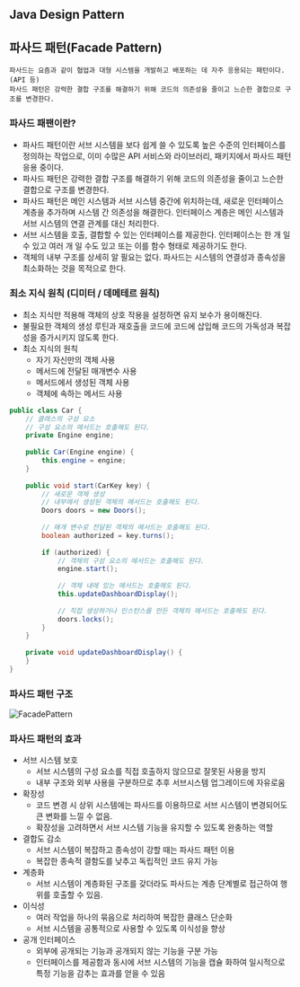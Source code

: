 ## Java Design Pattern

## 파사드 패턴(Facade Pattern)

```
파사드는 요즘과 같이 협업과 대형 시스템을 개발하고 배포하는 데 자주 응용되는 패턴이다. (API 등)
파사드 패턴은 강력한 결합 구조를 해결하기 위해 코드의 의존성을 줄이고 느슨한 결합으로 구조를 변경한다.  
```

### 파사드 패팬이란?
* 파사드 패턴이란 서브 시스템을 보다 쉽게 쓸 수 있도록 높은 수준의 인터페이스를 정의하는 작업으로, 이미 수많은 API 서비스와 라이브러리, 패키지에서 파사드 패턴 응용 중이다.
* 파사드 패턴은 강력한 결합 구조를 해결하기 위해 코드의 의존성을 줄이고 느슨한 결합으로 구조를 변경한다.
* 파사드 패턴은 메인 시스템과 서브 시스템 중간에 위치하는데, 새로운 인터페이스 계층을 추가하며 시스템 간 의존성을 해결한다. 인터페이스 계층은 메인 시스템과 서브 시스템의 연결 관계를 대신 처리한다.
* 서브 시스템을 호출, 결합할 수 있는 인터페이스를 제공한다. 인터페이스는 한 개 일 수 있고 여러 개 일 수도 있고 또는 이를 함수 형태로 제공하기도 한다.
* 객체의 내부 구조를 상세히 알 필요는 없다. 파사드는 시스템의 연결성과 종속성을 최소화하는 것을 목적으로 한다.

### 최소 지식 원칙 (디미터 / 데메테르 원칙)
* 최소 지식만 적용해 객체의 상호 작용을 설정하면 유지 보수가 용이해진다.
* 불필요한 객체의 생성 루틴과 재호출을 코드에 코드에 삽입해 코드의 가독성과 복잡성을 증가시키지 않도록 한다.
* 최소 지식의 원칙
  * 자기 자신만의 객체 사용
  * 메서드에 전달된 매개변수 사용
  * 메서드에서 생성된 객체 사용
  * 객체에 속하는 메서드 사용

```java
public class Car {
    // 클래스의 구성 요소
    // 구성 요소의 메서드는 호출해도 된다.
    private Engine engine;
 
    public Car(Engine engine) {
        this.engine = engine;
    }
 
    public void start(CarKey key) {
        // 새로운 객체 생성
        // 내부에서 생성된 객체의 메서드는 호출해도 된다.
        Doors doors = new Doors();
 
        // 매개 변수로 전달된 객체의 메서드는 호출해도 된다.
        boolean authorized = key.turns();
 
        if (authorized) {
            // 객체의 구성 요소의 메서드는 호출해도 된다.
            engine.start();
 
            // 객체 내에 있는 메서드는 호출해도 된다.
            this.updateDashboardDisplay();
 
            // 직접 생성하거나 인스턴스를 만든 객체의 메서드는 호출해도 된다.
            doors.locks();
        }
    }
 
    private void updateDashboardDisplay() {
    }
}
```

### 파사드 패턴 구조
![FacadePattern](https://github.com/parknnna/designPattern/assets/69619672/c5988c8d-1a61-4997-9f84-53bed6225eb7)


### 파사드 패턴의 효과
* 서브 시스템 보호
  * 서브 시스템의 구성 요소를 직접 호출하지 않으므로 잘못된 사용을 방지
  * 내부 구조와 외부 사용을 구분하므로 추후 서브시스템 업그레이드에 자유로움
* 확장성
  * 코드 변경 시 상위 시스템에는 파사드를 이용하므로 서브 시스템이 변경되어도 큰 변화를 느낄 수 없음.
  * 확장성을 고려하면서 서브 시스템 기능을 유지할 수 있도록 완충하는 역할
* 결합도 감소
  * 서브 시스템이 복잡하고 종속성이 강할 때는 파사드 패턴 이용
  * 복잡한 종속적 결함도를 낮추고 독립적인 코드 유지 가능
* 계층화
  * 서브 시스템이 계층화된 구조를 갖더라도 파사드는 계층 단계별로 접근하여 행위를 호출할 수 있음.
* 이식성
  * 여러 작업을 하나의 묶음으로 처리하여 복잡한 클래스 단순화
  * 서브 시스템을 공통적으로 사용할 수 있도록 이식성을 향상
* 공개 인터페이스
  * 외부에 공개되는 기능과 공개되지 않는 기능을 구분 가능
  * 인터페이스를 제공함과 동시에 서브 시스템의 기능을 캡슐 화하여 일시적으로 특정 기능을 감추는 효과를 얻을 수 있음